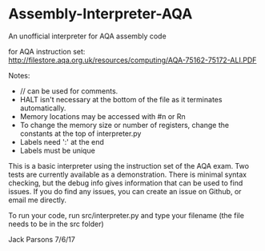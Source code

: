 # Assembly-Interpreter-AQA
An unofficial interpreter for AQA assembly code


for AQA instruction set:
http://filestore.aqa.org.uk/resources/computing/AQA-75162-75172-ALI.PDF


Notes:
- // can be used for comments.
- HALT isn't necessary at the bottom of the file as it terminates automatically.
- Memory locations may be accessed with #n or Rn
- To change the memory size or number of registers, change the constants at the top of interpreter.py
- Labels need ':' at the end
- Labels must be unique

This is a basic interpreter using the instruction set of the AQA exam.
Two tests are currently available as a demonstration.
There is minimal syntax checking, but the debug info gives information that can be used to find issues.
If you do find any issues, you can create an issue on Github, or email me directly.

To run your code, run src/interpreter.py and type your filename (the file needs to be in the src folder)

Jack Parsons
7/6/17

